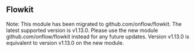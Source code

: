 ## Flowkit

Note: This module has been migrated to github.com/onflow/flowkit. The latest supported version is v1.13.0. Please use the new module github.com/onflow/flowkit instead for any future updates. Version v1.13.0 is equivalent to version v1.13.0 on the new module.

